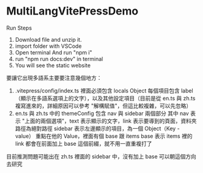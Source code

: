 # MultiLangVitePressDemo
Run Steps
1. Download file and unzip it.
2. import folder with VSCode
3. Open terminal And run "npm i"
4. run "npm run docs:dev" in terminal
5. You will see the static website

要讓它出現多語系主要要注意幾個地方：
1. .vitepress/config/index.ts 裡面必須包含 locals Object
   每個項目包含 label（顯示在多語系選項上的文字），以及其他設定項目（目前是從 en.ts 與 zh.ts 複寫進來的，詳細原因可以參考 "解構賦值"，但這比較複雜，可以先忽略）
2. en.ts 與 zh.ts 中的 themeConfig 包含 nav 與 sidebar 兩個部分
   其中 nav 表示 "上面的兩個選項"，text 表示顯示的文字，link 表示要導到的頁面，資料夾路徑為絕對路徑
   sidebar 表示左邊顯示的項目，為一個 Object（Key - value）
   重點在他的 Value，裡面有個 base 跟 items
   base 表示 items 裡的 link 都會在前面加上 base 這個前綴，就不用一直重複打了

目前推測問題可能出在 zh.ts 裡面的 sidebar 中，沒有加上 base
可以朝這個方向去研究
